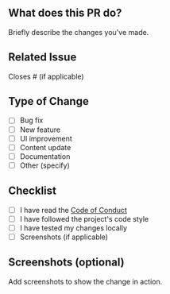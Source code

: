 ## What does this PR do?

Briefly describe the changes you've made.

## Related Issue
Closes # (if applicable)

## Type of Change
- [ ] Bug fix
- [ ] New feature
- [ ] UI improvement
- [ ] Content update
- [ ] Documentation
- [ ] Other (specify)

## Checklist
- [ ] I have read the [Code of Conduct](CODE_OF_CONDUCT.md)
- [ ] I have followed the project's code style
- [ ] I have tested my changes locally
- [ ] Screenshots (if applicable)

## Screenshots (optional)
Add screenshots to show the change in action.